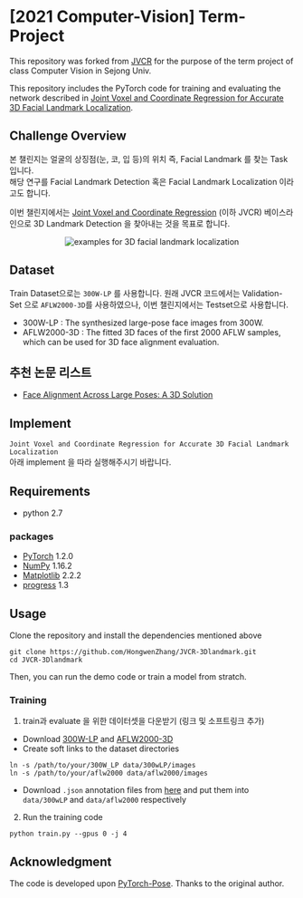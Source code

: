 # [2021 Computer-Vision] Term-Project

This repository was forked from [JVCR](https://github.com/HongwenZhang/JVCR-3Dlandmark) for the purpose of the term project of class Computer Vision in Sejong Univ.

This repository includes the PyTorch code for training and evaluating the network described in [Joint Voxel and Coordinate Regression for Accurate 3D Facial Landmark Localization](https://arxiv.org/abs/1801.09242).

## Challenge Overview

본 챌린지는 얼굴의 상징점(눈, 코, 입 등)의 위치 즉, Facial Landmark 를 찾는 Task 입니다.   
해당 연구를 Facial Landmark Detection 혹은 Facial Landmark Localization 이라고도 합니다.

이번 챌린지에서는 [Joint Voxel and Coordinate Regression](https://arxiv.org/pdf/1801.09242.pdf) (이하 JVCR) 베이스라인으로 3D Landmark Detection 을 찾아내는 것을 목표로 합니다.

<p align='center'>
<img src='imgs/aflwDemo.gif' title='examples for 3D facial landmark localization' style='max-width:600px'></img>
</p>

## Dataset

Train Dataset으로는 `300W-LP` 를 사용합니다.
원래 JVCR 코드에서는 Validation-Set 으로 `AFLW2000-3D`를 사용하였으나, 이번 챌린지에서는 Testset으로 사용합니다.

- 300W-LP : The synthesized large-pose face images from 300W.
- AFLW2000-3D : The fitted 3D faces of the first 2000 AFLW samples, which can be used for 3D face alignment evaluation.

## 추천 논문 리스트
- [Face Alignment Across Large Poses: A 3D Solution](https://openaccess.thecvf.com/content_cvpr_2016/papers/Zhu_Face_Alignment_Across_CVPR_2016_paper.pdf) 

## Implement
`Joint Voxel and Coordinate Regression for Accurate 3D Facial Landmark Localization`   
아래 implement 을 따라 실행해주시기 바랍니다.

## Requirements

- python 2.7

### packages

- [PyTorch](https://www.pytorch.org) 1.2.0
- [NumPy](http://www.numpy.org) 1.16.2
- [Matplotlib](https://matplotlib.org) 2.2.2
- [progress](https://anaconda.org/conda-forge/progress) 1.3

## Usage

Clone the repository and install the dependencies mentioned above
```
git clone https://github.com/HongwenZhang/JVCR-3Dlandmark.git
cd JVCR-3Dlandmark
```
Then, you can run the demo code or train a model from stratch.


### Training

1. train과 evaluate 을 위한 데이터셋을 다운받기 (링크 및 소프트링크 추가)
- Download [300W-LP](http://www.cbsr.ia.ac.cn/users/xiangyuzhu/projects/3DDFA/main.htm) and [AFLW2000-3D](http://www.cbsr.ia.ac.cn/users/xiangyuzhu/projects/3DDFA/main.htm)
- Create soft links to the dataset directories
```
ln -s /path/to/your/300W_LP data/300wLP/images
ln -s /path/to/your/aflw2000 data/aflw2000/images
```
- Download `.json` annotation files from [here](https://drive.google.com/drive/folders/16cj4x1v1jbqikB4KS8ndnuP49coqwt1c) and put them into `data/300wLP` and `data/aflw2000` respectively
2. Run the training code
```
python train.py --gpus 0 -j 4
```

## Acknowledgment

The code is developed upon [PyTorch-Pose](https://github.com/bearpaw/pytorch-pose). Thanks to the original author.

